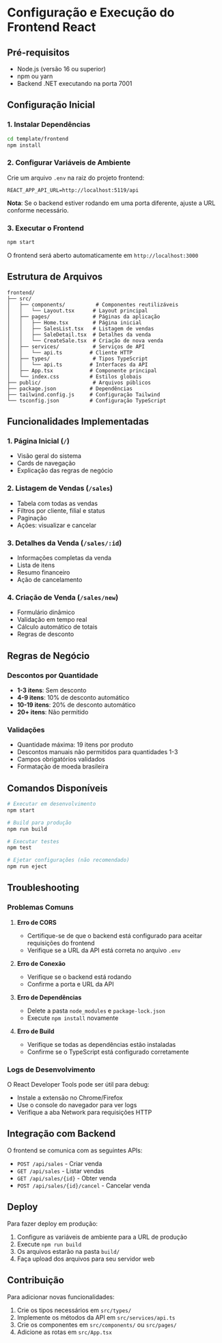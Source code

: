 # Configuração e Execução do Frontend React

## Pré-requisitos

- Node.js (versão 16 ou superior)
- npm ou yarn
- Backend .NET executando na porta 7001

## Configuração Inicial

### 1. Instalar Dependências

```bash
cd template/frontend
npm install
```

### 2. Configurar Variáveis de Ambiente

Crie um arquivo `.env` na raiz do projeto frontend:

```env
REACT_APP_API_URL=http://localhost:5119/api
```

**Nota**: Se o backend estiver rodando em uma porta diferente, ajuste a URL conforme necessário.

### 3. Executar o Frontend

```bash
npm start
```

O frontend será aberto automaticamente em `http://localhost:3000`

## Estrutura de Arquivos

```
frontend/
├── src/
│   ├── components/          # Componentes reutilizáveis
│   │   └── Layout.tsx      # Layout principal
│   ├── pages/              # Páginas da aplicação
│   │   ├── Home.tsx        # Página inicial
│   │   ├── SalesList.tsx   # Listagem de vendas
│   │   ├── SaleDetail.tsx  # Detalhes da venda
│   │   └── CreateSale.tsx  # Criação de nova venda
│   ├── services/           # Serviços de API
│   │   └── api.ts         # Cliente HTTP
│   ├── types/              # Tipos TypeScript
│   │   └── api.ts         # Interfaces da API
│   ├── App.tsx            # Componente principal
│   └── index.css          # Estilos globais
├── public/                 # Arquivos públicos
├── package.json           # Dependências
├── tailwind.config.js     # Configuração Tailwind
└── tsconfig.json          # Configuração TypeScript
```

## Funcionalidades Implementadas

### 1. Página Inicial (`/`)
- Visão geral do sistema
- Cards de navegação
- Explicação das regras de negócio

### 2. Listagem de Vendas (`/sales`)
- Tabela com todas as vendas
- Filtros por cliente, filial e status
- Paginação
- Ações: visualizar e cancelar

### 3. Detalhes da Venda (`/sales/:id`)
- Informações completas da venda
- Lista de itens
- Resumo financeiro
- Ação de cancelamento

### 4. Criação de Venda (`/sales/new`)
- Formulário dinâmico
- Validação em tempo real
- Cálculo automático de totais
- Regras de desconto

## Regras de Negócio

### Descontos por Quantidade
- **1-3 itens**: Sem desconto
- **4-9 itens**: 10% de desconto automático
- **10-19 itens**: 20% de desconto automático
- **20+ itens**: Não permitido

### Validações
- Quantidade máxima: 19 itens por produto
- Descontos manuais não permitidos para quantidades 1-3
- Campos obrigatórios validados
- Formatação de moeda brasileira

## Comandos Disponíveis

```bash
# Executar em desenvolvimento
npm start

# Build para produção
npm run build

# Executar testes
npm test

# Ejetar configurações (não recomendado)
npm run eject
```

## Troubleshooting

### Problemas Comuns

1. **Erro de CORS**
   - Certifique-se de que o backend está configurado para aceitar requisições do frontend
   - Verifique se a URL da API está correta no arquivo `.env`

2. **Erro de Conexão**
   - Verifique se o backend está rodando
   - Confirme a porta e URL da API

3. **Erro de Dependências**
   - Delete a pasta `node_modules` e `package-lock.json`
   - Execute `npm install` novamente

4. **Erro de Build**
   - Verifique se todas as dependências estão instaladas
   - Confirme se o TypeScript está configurado corretamente

### Logs de Desenvolvimento

O React Developer Tools pode ser útil para debug:
- Instale a extensão no Chrome/Firefox
- Use o console do navegador para ver logs
- Verifique a aba Network para requisições HTTP

## Integração com Backend

O frontend se comunica com as seguintes APIs:

- `POST /api/sales` - Criar venda
- `GET /api/sales` - Listar vendas
- `GET /api/sales/{id}` - Obter venda
- `POST /api/sales/{id}/cancel` - Cancelar venda

## Deploy

Para fazer deploy em produção:

1. Configure as variáveis de ambiente para a URL de produção
2. Execute `npm run build`
3. Os arquivos estarão na pasta `build/`
4. Faça upload dos arquivos para seu servidor web

## Contribuição

Para adicionar novas funcionalidades:

1. Crie os tipos necessários em `src/types/`
2. Implemente os métodos da API em `src/services/api.ts`
3. Crie os componentes em `src/components/` ou `src/pages/`
4. Adicione as rotas em `src/App.tsx`

